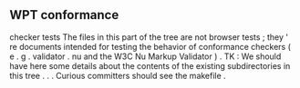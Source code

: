 #
WPT
conformance
-
checker
tests
The
files
in
this
part
of
the
tree
are
not
browser
tests
;
they
'
re
documents
intended
for
testing
the
behavior
of
conformance
checkers
(
e
.
g
.
validator
.
nu
and
the
W3C
Nu
Markup
Validator
)
.
TK
:
We
should
have
here
some
details
about
the
contents
of
the
existing
subdirectories
in
this
tree
.
.
.
Curious
committers
should
see
the
makefile
.
